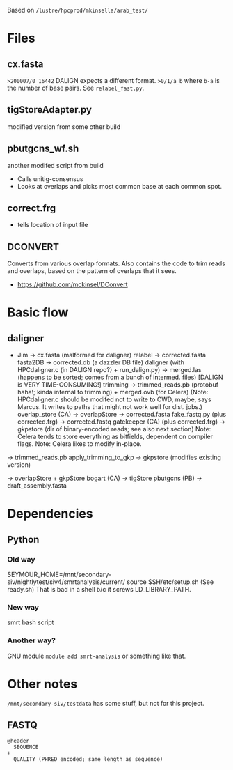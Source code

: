 Based on `/lustre/hpcprod/mkinsella/arab_test/`

# Files
## cx.fasta
`>200007/0_16442`
DALIGN expects a different format.
`>0/1/a_b`
where `b-a` is the number of base pairs. See `relabel_fast.py`.

## tigStoreAdapter.py
modified version from some other build

## pbutgcns_wf.sh
another modifed script from build
- Calls unitig-consensus
- Looks at overlaps and picks most common base at each common spot.

## correct.frg
- tells location of input file

## DCONVERT
Converts from various overlap formats.
Also contains the code to trim reads and overlaps, based on the pattern of overlaps that it sees.
  *  https://github.com/mckinsel/DConvert

# Basic flow
## daligner
- Jim -> cx.fasta (malformed for daligner)
  relabel -> corrected.fasta
  fasta2DB -> corrected.db (a dazzler DB file)
  daligner (with HPCdaligner.c (in DALIGN repo?) + run_dalign.py) -> merged.las (happens to be sorted; comes from a bunch of intermed. files)
    [DALIGN is VERY TIME-CONSUMING!]
  trimming -> trimmed_reads.pb (protobuf haha!; kinda internal to trimming) + merged.ovb (for Celera)
(Note: HPCdaligner.c should be modifed not to write to CWD, maybe, says Marcus. It writes to paths that
 might not work well for dist. jobs.)
  overlap_store (CA) -> overlapStore
-> corrected.fasta
  fake_fastq.py (plus corrected.frg) -> corrected.fastq
  gatekeeper (CA) (plus corrected.frg) -> gkpstore (dir of binary-encoded reads; see also next section)
Note: Celera tends to store everything as bitfields, dependent on compiler flags.
Note: Celera likes to modify in-place.

-> trimmed_reads.pb
  apply_trimming_to_gkp -> gkpstore (modifies existing version)

-> overlapStore + gkpStore
  bogart (CA) -> tigStore
  pbutgcns (PB) -> draft_assembly.fasta

## 

# Dependencies
## Python
### Old way
SEYMOUR_HOME=/mnt/secondary-siv/nightlytest/siv4/smrtanalysis/current/
source $SH/etc/setup.sh
(See ready.sh)
That is bad in a shell b/c it screws LD_LIBRARY_PATH.

### New way
smrt bash script
### Another way?
GNU module
`module add smrt-analysis` or something like that.


# Other notes
`/mnt/secondary-siv/testdata` has some stuff,  but not for this project.

## FASTQ
```
@header
  SEQUENCE
+
  QUALITY (PHRED encoded; same length as sequence)
```

